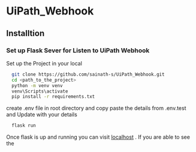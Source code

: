 
# UiPath_Webhook

## Installtion

### Set up Flask Sever for Listen to UiPath Webhook

Set up the Project in your local 

```bash
  git clone https://github.com/sainath-s/UiPath_Webhook.git
  cd <path_to_the_project>
  python -m venv venv
  venv\Scripts\activate
  pip install -r requirements.txt
```

create .env file in root directory and copy paste the details from .env.test and Update with your details

```bash
  flask run
```

Once flask is up and running you can visit [localhost](http://127.0.0.1:5000/index) . If you are able to see the 




